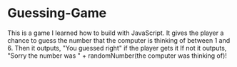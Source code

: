 # Guessing-Game

This is a game I learned how to build with JavaScript.
It gives the player a chance to guess the number that the computer is thinking of between 1 and 6. 
Then it outputs, "You guessed right" if the player gets it
If not it outputs, "Sorry the number was " + randomNumber(the computer was thinking of)!
